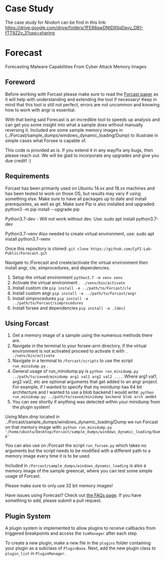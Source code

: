# Case Study
The case study for Nivdort can be find in this link:
https://drive.google.com/drive/folders/1FE86awDNtDXIlqDayv_DB1-fTT9Z2y_3?usp=sharing

# Forecast
Forecasting Malware Capabilities From Cyber Attack Memory Images

## Foreword
Before working with Forcast please make sure to read the 
[Forcast paper](https://cyfi.ece.gatech.edu/publications/SEC_21.pdf) 
as it will help with understanding and extending the tool if necessary!
Keep in mind that this tool is still not perfect, errors are not uncommon and knowing how to work with angr is essential.

With that being said Forecast is an incredible tool to speeds up analysis and can get you some insight into what a sample does without manually reversing it. Included are some sample memory images in (../Forcast/sample_dumps/windows_dynamic_loading/Dump) to illustrate in simple cases what Forsee is capable of.

This code is provided as is. If you extend it in any way/fix any bugs, then please reach out. We will be glad to incorporate any upgrades and give you due credit! :)

## Requirements
Forcast has been primarily used on Ubuntu 14.xx and 18.xx machines and has been tested to work on those OS, but results may vary if using something else. Make sure to have all packages up to date and install prerequisites, as well as git. Make sure Pip is also installed and upgraded: python3 -m pip install --upgrade pip

Python3.7-dev - Will not work without dev. Use: sudo apt install python3.7-dev

Python3.7-venv Also needed to create virtual environment, use: sudo apt install python3.7-venv

Once this repository is cloned: `git clone https://github.com/CyFI-Lab-Public/Forecast.git`

Navigate to /Forecast and create/activate the virtual environment then install angr, cle, simprocedures, and dependencies.
1) Setup the virtual environment `python3.7 -m venv venv`
2) Activate the virtual environment `. ./venv/bin/activate`
3) Install custom cle `pip install -e ../path/to/Forcast/cle`
4) Install custom angr `pip install -e ../path/to/Forcast/angr`
5) Install simprocedures `pip install -e ../path/to/Forcast/simprocedures`
6) Install forsee and dependencies `pip install -e .[dev]`

## Using Forcast
1) Get a memory image of a sample using the numerous methods there are.
2) Navigate in the terminal to your forsee-arm directory, if the virtual environment is not activated proceed to activate it with 
`. ./venv/bin/activate`
3) Navigate in a terminal to `/Forcast/scripts` to use the script `run_minidump.py` .
4) General usage of run_minidump.py is `python run_minidump.py ../path/to/saved/minidump arg1 val1 arg2 val2 ....` Where arg1 val1, arg2 val2, etc are optional arguments that get added to an angr project. For example, if I wanted to specify that my minidump has 64 bit architecture and I wanted to use a blob backend I would write: `python run_minidump.py ../path/to/saved/minidump backend blob arch amd64`
5) You can see shortly if anything was detected within your minidump from the plugin system!

Using Main.dmp located in ../Forcast/sample_dumps/windows_dynamic_loading/Dump we run Forcast on that memory image with: 
`python run_minidump.py '/home/ubuntu/Desktop/Forcast/sample_dumps/windows_dynamic_loading/Dump'`

You can also use on /Forcast the script `run_forsee.py` which takes no arguments but the script needs to be modified with a different path to a memory image every time it is to be used.

Included in `/Forcast/sample_dumps/windows_dynamic_loading` is also a memory image of the sample greencat, where you can test some simple usage of Forcast.

Please make sure to only use 32 bit memory images!

Have issues using Forecast? Check out [the FAQs page](Forecast_Documentation/FAQs.md). If you have something to add, please submit a pull request.

## Plugin System
A plugin system is implemented to allow plugins to receive callbacks from triggered breakpoints and access the 
`SimManager` after each step.

To create a new plugin, make a new file in the `plugins` folder containing your plugin as a subclass of `PluginBase`. 
Next, add the new plugin class to `plugin_list` in `PluginManager`.

